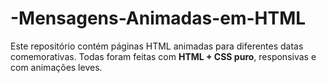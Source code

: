 # -Mensagens-Animadas-em-HTML
Este repositório contém páginas HTML animadas para diferentes datas comemorativas.   Todas foram feitas com **HTML + CSS puro**, responsivas e com animações leves.

